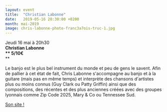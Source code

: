 ```yaml
---
layout: event
title:  "Christian Labonne"
date:   2019-05-16 20:30:00 +0200
month: mai-2019
image: chris-labonne-photo-franc3a7ois-truc-1.jpg
---
```




Jeudi 16 mai à 20h30  
**Christian Labonne  
** 5/10€**  
** 





Le banjo est le plus bel instrument du monde et peu de gens le savent. Afin de pallier à cet état de fait, Chris Labonne s'accompagne au banjo et à la guitare (mais pas en même temps) et interprète des chansons d'artistes plus ou moins connus (Guy Clark ou Patty Griffin) ainsi que des compositions, des récentes et des plus anciennes créées avec des groupes lyonnais comme Zip Code 2025, Mary & Co ou Tennessee Sud.



[Son site !](http://www.chrislabonne.fr/)

